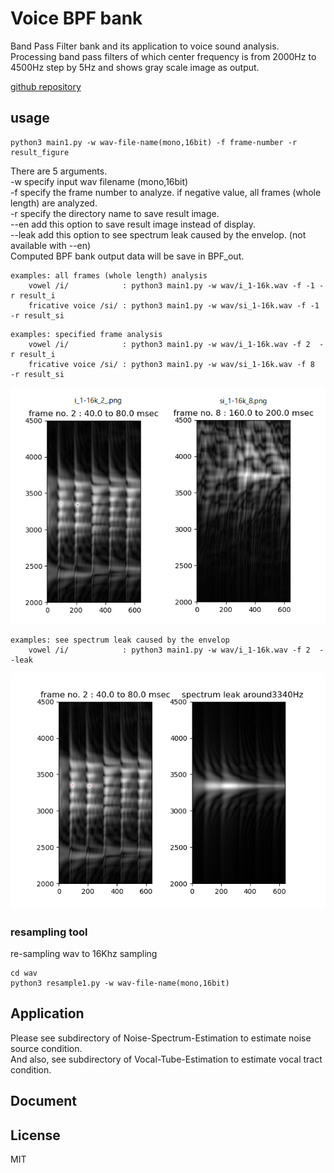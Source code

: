 # Voice BPF bank   

Band Pass Filter bank and its application to voice sound analysis.  
Processing band pass filters of which center frequency is from 2000Hz to 4500Hz step by 5Hz and shows gray scale image as output.  

[github repository](https://github.com/shun60s/Voice-BPF-bank/)  

## usage   

```
python3 main1.py -w wav-file-name(mono,16bit) -f frame-number -r result_figure  
```
There are 5 arguments.  
-w specify input wav filename (mono,16bit)  
-f specify the frame number to analyze. if negative value, all frames (whole length) are analyzed.  
-r specify the directory name to save result image.  
--en   add this option to save result image instead of display.  
--leak add this option to see spectrum leak caused by the envelop. (not available with --en)  
Computed BPF bank output data will be save in  BPF_out.  

```
examples: all frames (whole length) analysis  
    vowel /i/            : python3 main1.py -w wav/i_1-16k.wav -f -1 -r result_i  
    fricative voice /si/ : python3 main1.py -w wav/si_1-16k.wav -f -1 -r result_si  
```

```
examples: specified frame analysis
    vowel /i/            : python3 main1.py -w wav/i_1-16k.wav -f 2  -r result_i  
    fricative voice /si/ : python3 main1.py -w wav/si_1-16k.wav -f 8  -r result_si  
```
![figure1](docs/i_1-16k_2_si_1-16k_8.png)  


```
examples: see spectrum leak caused by the envelop  
    vowel /i/            : python3 main1.py -w wav/i_1-16k.wav -f 2  --leak  
```
![figure2](docs/i_1-16k_2_leak.png)  


### resampling tool  

re-sampling wav to 16Khz sampling  
```
cd wav
python3 resample1.py -w wav-file-name(mono,16bit)  
```


## Application  

Please see subdirectory of Noise-Spectrum-Estimation to estimate noise source condition.  
And also, see subdirectory of Vocal-Tube-Estimation to estimate vocal tract condition.  


## Document  



## License    
MIT  



